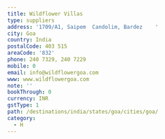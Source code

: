 ```yaml
---
title: Wildflower Villas
type: suppliers
address: '1709/A1, Saipem  Candolim, Bardez    '
city: Goa
country: India
postalCode: 403 515
areaCode: '832'
phone: 240 7329, 240 7229
mobile: 0
email: info@wildflowergoa.com
www: www.wildflowergoa.com
note: ''
bookThrough: 0
currency: INR
gstType: 1
path: /destinations/india/states/goa/cities/goa/
category:
  - H
---
```



